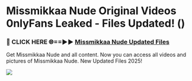 # Missmikkaa Nude Original Videos 0nlyFans Leaked - Files Updated! ()

<h3>🔴 CLICK HERE 🌐==►► <a href="https://tinyurl.com/2p9ay9w9" rel="nofollow">Missmikkaa Nude Updated Files</a></h3>

Get Missmikkaa Nude and all content. Now you can access all videos and pictures of Missmikkaa Nude. New Updated Files 2025!

[![](https://i.imgur.com/KQgVmj3.gif)](https://tinyurl.com/2p9ay9w9)
